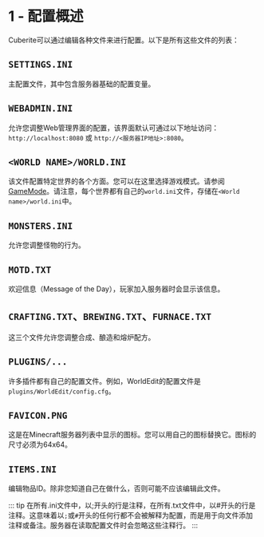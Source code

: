 # 1 - 配置概述

Cuberite可以通过编辑各种文件来进行配置。以下是所有这些文件的列表：

## `SETTINGS.INI`

主配置文件，其中包含服务器基础的配置变量。

## `WEBADMIN.INI`

允许您调整Web管理界面的配置，该界面默认可通过以下地址访问：`http://localhost:8080` 或 `http://<服务器IP地址>:8080`。

## `<WORLD NAME>/WORLD.INI`

该文件配置特定世界的各个方面。您可以在这里选择游戏模式。请参阅[GameMode](/document/mdd_cuberite_users_manual/3_configuring_world_ini/3_2_general#可选选项)。请注意，每个世界都有自己的`world.ini`文件，存储在`<World name>/world.ini`中。

## `MONSTERS.INI`

允许您调整怪物的行为。

## `MOTD.TXT`

欢迎信息（Message of the Day），玩家加入服务器时会显示该信息。

## `CRAFTING.TXT`、`BREWING.TXT`、`FURNACE.TXT`

这三个文件允许您调整合成、酿造和熔炉配方。

## `PLUGINS/...`

许多插件都有自己的配置文件。例如，WorldEdit的配置文件是`plugins/WorldEdit/config.cfg`。

## `FAVICON.PNG`

这是在Minecraft服务器列表中显示的图标。您可以用自己的图标替换它。图标的尺寸必须为64x64。

## `ITEMS.INI`

编辑物品ID。除非您知道自己在做什么，否则可能不应该编辑此文件。

::: tip
在所有.ini文件中，以;开头的行是注释，在所有.txt文件中，以#开头的行是注释。这意味着以`;`或`#`开头的任何行都不会被解释为配置，而是用于向文件添加注释或备注。服务器在读取配置文件时会忽略这些注释行。
:::
